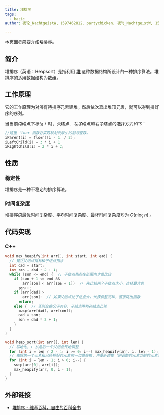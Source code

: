 ```yaml
---
title: 堆排序
tags:
  - basic
author: 夜轮_NachtgeistW, 1597462812, partychicken, 夜轮_NachtgeistW, 1597463044

---
```


本页面将简要介绍堆排序。

## 简介

堆排序（英语：Heapsort）是指利用 [堆](../ds/heap.md) 这种数据结构所设计的一种排序算法。堆排序的适用数据结构为数组。

## 工作原理

它的工作原理为对所有待排序元素建堆，然后依次取出堆顶元素，就可以得到排好序的序列。

当当前的结点下标为 `i` 时，父结点、左子结点和右子结点的选择方式如下：

```cpp
//这里 floor 函数将实数映射到最小的前导整数。
iParent(i) = floor((i - 1) / 2);
iLeftChild(i) = 2 * i + 1;
iRightChild(i) = 2 * i + 2;
```

## 性质

### 稳定性

堆排序是一种不稳定的排序算法。

### 时间复杂度

堆排序的最优时间复杂度、平均时间复杂度、最坏时间复杂度均为 $O(n\log n)$ 。

## 代码实现

### C++

```cpp
void max_heapify(int arr[], int start, int end) {
  // 建立父结点指标和子结点指标
  int dad = start;
  int son = dad * 2 + 1;
  while (son <= end) {  // 子结点指标在范围内才做比较
    if (son + 1 <= end &&
        arr[son] < arr[son + 1])  // 先比较两个子结点大小，选择最大的
      son++;
    if (arr[dad] >
        arr[son])  // 如果父结点比子结点大，代表调整完毕，直接跳出函数
      return;
    else {  // 否则交换父子内容，子结点再和孙结点比较
      swap(arr[dad], arr[son]);
      dad = son;
      son = dad * 2 + 1;
    }
  }
}

void heap_sort(int arr[], int len) {
  // 初始化，i 从最后一个父结点开始调整
  for (int i = len / 2 - 1; i >= 0; i--) max_heapify(arr, i, len - 1);
  // 先将第一个元素和已经排好的元素前一位做交换，再重新调整（刚调整的元素之前的元素），直到排序完毕
  for (int i = len - 1; i > 0; i--) {
    swap(arr[0], arr[i]);
    max_heapify(arr, 0, i - 1);
  }
}
```

## 外部链接

-  [堆排序 - 维基百科，自由的百科全书](https://zh.wikipedia.org/wiki/%E5%A0%86%E6%8E%92%E5%BA%8F) 
